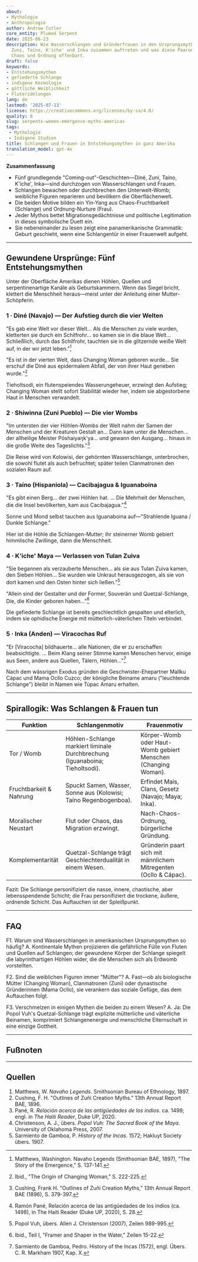 ```yaml
---
about:
- Mythologie
- Anthropologie
author: Andrew Cutler
core_entity: Plumed Serpent
date: 2025-06-23
description: Wie Wasserschlangen und Gründerfrauen in den Ursprungsmythen der Navajo,
  Zuni, Taíno, K'iche' und Inka zusammen auftreten und was diese Paarung über Geburt,
  Chaos und Ordnung offenbart.
draft: false
keywords:
- Entstehungsmythen
- gefiederte Schlange
- indigene Kosmologie
- göttliche Weiblichkeit
- Fluterzählungen
lang: de
lastmod: '2025-07-13'
license: https://creativecommons.org/licenses/by-sa/4.0/
quality: 8
slug: serpents-women-emergence-myths-americas
tags:
 - Mythologie
 - Indigene Studien
title: Schlangen und Frauen in Entstehungsmythen in ganz Amerika
translation_model: gpt-4o
---
```


**Zusammenfassung**

- Fünf grundlegende "Coming-out"-Geschichten—Diné, Zuni, Taíno, K'iche', Inka—sind durchzogen von Wasserschlangen und Frauen.
- Schlangen bewachen oder durchbrechen den Unterwelt-Womb; weibliche Figuren reparieren und bevölkern die Oberflächenwelt.
- Die beiden Motive bilden ein Yin-Yang aus Chaos-Fruchtbarkeit (Schlange) und Ordnung-Nurture (Frau).
- Jeder Mythos bettet Migrationsgedächtnisse und politische Legitimation in dieses symbolische Duett ein.
- Sie nebeneinander zu lesen zeigt eine panamerikanische Grammatik: Geburt geschieht, wenn eine Schlangentür in einer Frauenwelt aufgeht.

---

## Gewundene Ursprünge: Fünf Entstehungsmythen

Unter der Oberfläche Amerikas dienen Höhlen, Quellen und serpentinenartige Kanäle als Geburtskammern. Wenn das Siegel bricht, klettert die Menschheit heraus—meist unter der Anleitung einer Mutter-Schöpferin.

### 1 · Diné (Navajo) — Der Aufstieg durch die vier Welten

"Es gab eine Welt vor dieser Welt… Als die Menschen zu viele wurden, kletterten sie durch ein Schilfrohr… so kamen sie in die blaue Welt… Schließlich, durch das Schilfrohr, tauchten sie in die glitzernde weiße Welt auf, in der wir jetzt leben."[^1]

"Es ist in der vierten Welt, dass Changing Woman geboren wurde… Sie erschuf die Diné aus epidermalem Abfall, der von ihrer Haut gerieben wurde."[^2]

Tieholtsodi, ein flutenspeiendes Wasserungeheuer, erzwingt den Aufstieg; Changing Woman stellt sofort Stabilität wieder her, indem sie abgestorbene Haut in Menschen verwandelt.

### 2 · Shiwinna (Zuni Pueblo) — Die vier Wombs

"Im untersten der vier Höhlen-Wombs der Welt nahm der Samen der Menschen und der Kreaturen Gestalt an… Dann kam unter die Menschen… der allheilige Meister Póshaiyaŋk'ya… und gewann den Ausgang… hinaus in die große Weite des Tageslichts."[^3]

Die Reise wird von Kolowisi, der gehörnten Wasserschlange, unterbrochen, die sowohl flutet als auch befruchtet; später teilen Clanmatronen den sozialen Raum auf.

### 3 · Taíno (Hispaniola) — Cacibajagua & Iguanaboina

"Es gibt einen Berg… der zwei Höhlen hat. … Die Mehrheit der Menschen, die die Insel bevölkerten, kam aus Cacibajagua."[^4]

Sonne und Mond selbst tauchen aus Iguanaboina auf—"Strahlende Iguana / Dunkle Schlange."

Hier ist die Höhle die Schlangen-Mutter; ihr steinerner Womb gebiert himmlische Zwillinge, dann die Menschheit.

### 4 · K'iche' Maya — Verlassen von Tulan Zuiva

"Sie begannen als verzauberte Menschen… als sie aus Tulan Zuiva kamen, den Sieben Höhlen… Sie wurden wie Unkraut herausgezogen, als sie von dort kamen und den Osten hinter sich ließen."[^5]

"Allein sind der Gestalter und der Former, Souverän und Quetzal-Schlange, Die, die Kinder geboren haben…"[^6]

Die gefiederte Schlange ist bereits geschlechtlich gespalten und elterlich, indem sie ophidische Energie mit mütterlich-väterlichen Titeln verbindet.

### 5 · Inka (Anden) — Viracochas Ruf

"Er [Viracocha] bildhauerte… alle Nationen, die er zu erschaffen beabsichtigte. … Beim Klang seiner Stimme kamen Menschen hervor, einige aus Seen, andere aus Quellen, Tälern, Höhlen…"[^7]

Nach dem wässrigen Exodus gründen die Geschwister-Ehepartner Mallku Cápac und Mama Ocllo Cuzco; der königliche Beiname amaru ("leuchtende Schlange") bleibt in Namen wie Túpac Amaru erhalten.

---

## Spirallogik: Was Schlangen & Frauen tun

| Funktion | Schlangenmotiv | Frauenmotiv |
|----------|----------------|-------------|
| Tor / Womb | Höhlen-Schlange markiert liminale Durchbrechung (Iguanaboina; Tieholtsodi). | Körper-Womb oder Haut-Womb gebiert Menschen (Changing Woman). |
| Fruchtbarkeit & Nahrung | Spuckt Samen, Wasser, Sonne aus (Kolowisi; Taíno Regenbogenboa). | Erfindet Mais, Clans, Gesetz (Navajo; Maya; Inka). |
| Moralischer Neustart | Flut oder Chaos, das Migration erzwingt. | Nach-Chaos-Ordnung, bürgerliche Gründung. |
| Komplementarität | Quetzal-Schlange trägt Geschlechterdualität in einem Wesen. | Gründerin paart sich mit männlichem Mitregenten (Ocllo & Cápac). |

Fazit: Die Schlange personifiziert die nasse, innere, chaotische, aber lebensspendende Schicht; die Frau personifiziert die trockene, äußere, ordnende Schicht. Das Auftauchen ist der Spleißpunkt.

---

## FAQ

F1. Warum sind Wasserschlangen in amerikanischen Ursprungsmythen so häufig?
A. Kontinentale Mythen projizieren die gefährliche Fülle von Fluten und Quellen auf Schlangen; der gewundene Körper der Schlange spiegelt die labyrinthartigen Höhlen wider, die die Menschen sich als Erdwomb vorstellten.

F2. Sind die weiblichen Figuren immer "Mütter"?
A. Fast—ob als biologische Mütter (Changing Woman), Clanmatronen (Zuni) oder dynastische Gründerinnen (Mama Ocllo), sie verankern das soziale Gefüge, das dem Auftauchen folgt.

F3. Verschmelzen in einigen Mythen die beiden zu einem Wesen?
A. Ja: Die Popol Vuh's Quetzal-Schlange trägt explizite mütterliche und väterliche Beinamen, komprimiert Schlangenenergie und menschliche Elternschaft in eine einzige Gottheit.

---

## Fußnoten

[^1]: Matthews, Washington. Navaho Legends (Smithsonian BAE, 1897), "The Story of the Emergence," S. 137-141.
[^2]: Ibid., "The Origin of Changing Woman," S. 222-225.
[^3]: Cushing, Frank H. "Outlines of Zuñi Creation Myths," 13th Annual Report BAE (1896), S. 379-397.
[^4]: Ramón Pané, Relación acerca de las antigüedades de los indios (ca. 1498), in The Haiti Reader (Duke UP, 2020), S. 28.
[^5]: Popol Vuh, übers. Allen J. Christenson (2007), Zeilen 989-995.
[^6]: Ibid., Teil I, "Framer and Shaper in the Water," Zeilen 15-22.
[^7]: Sarmiento de Gamboa, Pedro. History of the Incas (1572), engl. Übers. C. R. Markham 1907, Kap. X.

---

## Quellen

1. Matthews, W. *Navaho Legends*. Smithsonian Bureau of Ethnology, 1897.
2. Cushing, F. H. "Outlines of Zuñi Creation Myths." 13th Annual Report BAE, 1896.
3. Pané, R. *Relación acerca de las antigüedades de los indios*. ca. 1498; engl. in *The Haiti Reader*, Duke UP, 2020.
4. Christenson, A. J., übers. *Popol Vuh: The Sacred Book of the Maya*. University of Oklahoma Press, 2007.
5. Sarmiento de Gamboa, P. *History of the Incas*. 1572; Hakluyt Society übers. 1907.